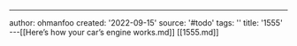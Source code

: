 ---
author: ohmanfoo
created: '2022-09-15'
source: '#todo'
tags: ''
title: '1555'
---[[Here’s how your car’s engine works.md]]
[[1555.md]]
